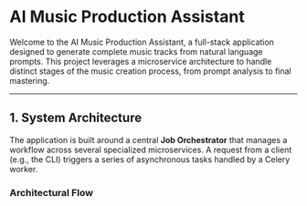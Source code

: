 # AI Music Production Assistant

Welcome to the AI Music Production Assistant, a full-stack application designed to generate complete music tracks from natural language prompts. This project leverages a microservice architecture to handle distinct stages of the music creation process, from prompt analysis to final mastering.

---

## 1. System Architecture

The application is built around a central **Job Orchestrator** that manages a workflow across several specialized microservices. A request from a client (e.g., the CLI) triggers a series of asynchronous tasks handled by a Celery worker.

### Architectural Flow

